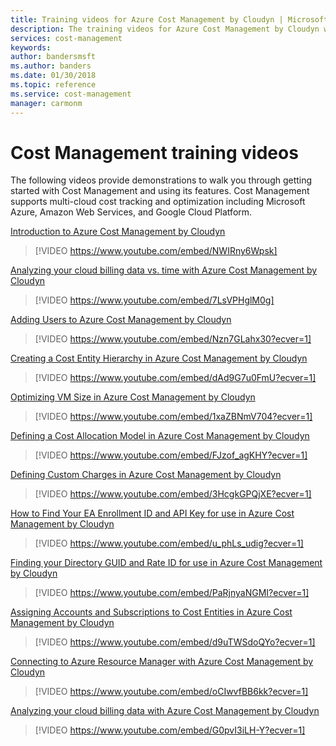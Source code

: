 ```yaml
---
title: Training videos for Azure Cost Management by Cloudyn | Microsoft Docs
description: The training videos for Azure Cost Management by Cloudyn walk you through getting started and using its features.
services: cost-management
keywords:
author: bandersmsft
ms.author: banders
ms.date: 01/30/2018
ms.topic: reference
ms.service: cost-management
manager: carmonm
---
```


# Cost Management training videos

The following videos provide demonstrations to walk you through getting started with Cost Management and using its features. Cost Management supports multi-cloud cost tracking and optimization including Microsoft Azure, Amazon Web Services, and Google Cloud Platform.

[Introduction to Azure Cost Management by Cloudyn](https://youtu.be/NWIRny6Wpsk)

>[!VIDEO https://www.youtube.com/embed/NWIRny6Wpsk]

[Analyzing your cloud billing data vs. time with Azure Cost Management by Cloudyn](https://youtu.be/7LsVPHglM0g)

>[!VIDEO https://www.youtube.com/embed/7LsVPHglM0g]

[Adding Users to Azure Cost Management by Cloudyn](https://youtu.be/Nzn7GLahx30)

>[!VIDEO https://www.youtube.com/embed/Nzn7GLahx30?ecver=1]

[Creating a Cost Entity Hierarchy in Azure Cost Management by Cloudyn](https://youtu.be/dAd9G7u0FmU)

>[!VIDEO https://www.youtube.com/embed/dAd9G7u0FmU?ecver=1]

[Optimizing VM Size in Azure Cost Management by Cloudyn](https://youtu.be/1xaZBNmV704)

>[!VIDEO https://www.youtube.com/embed/1xaZBNmV704?ecver=1]

[Defining a Cost Allocation Model in Azure Cost Management by Cloudyn](https://youtu.be/FJzof_agKHY)

>[!VIDEO https://www.youtube.com/embed/FJzof_agKHY?ecver=1]

[Defining Custom Charges in Azure Cost Management by Cloudyn](https://youtu.be/3HcgkGPQjXE)

>[!VIDEO https://www.youtube.com/embed/3HcgkGPQjXE?ecver=1]

[How to Find Your EA Enrollment ID and API Key for use in Azure Cost Management by Cloudyn](https://youtu.be/u_phLs_udig)

>[!VIDEO https://www.youtube.com/embed/u_phLs_udig?ecver=1]

[Finding your Directory GUID and Rate ID for use in Azure Cost Management by Cloudyn](https://youtu.be/PaRjnyaNGMI)

>[!VIDEO https://www.youtube.com/embed/PaRjnyaNGMI?ecver=1]

[Assigning Accounts and Subscriptions to Cost Entities in Azure Cost Management by Cloudyn](https://youtu.be/d9uTWSdoQYo)

>[!VIDEO https://www.youtube.com/embed/d9uTWSdoQYo?ecver=1]

[Connecting to Azure Resource Manager with Azure Cost Management by Cloudyn](https://youtu.be/oCIwvfBB6kk)

>[!VIDEO https://www.youtube.com/embed/oCIwvfBB6kk?ecver=1]

[Analyzing your cloud billing data with Azure Cost Management by Cloudyn](https://youtu.be/G0pvI3iLH-Y)

>[!VIDEO https://www.youtube.com/embed/G0pvI3iLH-Y?ecver=1]
